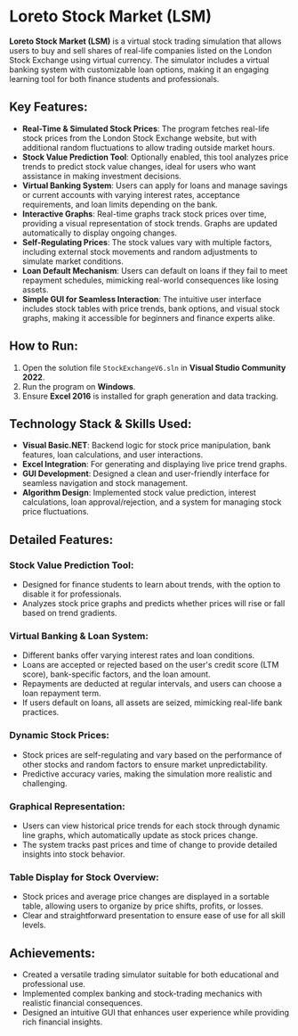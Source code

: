 # Loreto Stock Market (LSM)

**Loreto Stock Market (LSM)** is a virtual stock trading simulation that allows users to buy and sell shares of real-life companies listed on the London Stock Exchange using virtual currency. The simulator includes a virtual banking system with customizable loan options, making it an engaging learning tool for both finance students and professionals.

## Key Features:

- **Real-Time & Simulated Stock Prices**: The program fetches real-life stock prices from the London Stock Exchange website, but with additional random fluctuations to allow trading outside market hours.
- **Stock Value Prediction Tool**: Optionally enabled, this tool analyzes price trends to predict stock value changes, ideal for users who want assistance in making investment decisions.
- **Virtual Banking System**: Users can apply for loans and manage savings or current accounts with varying interest rates, acceptance requirements, and loan limits depending on the bank.
- **Interactive Graphs**: Real-time graphs track stock prices over time, providing a visual representation of stock trends. Graphs are updated automatically to display ongoing changes.
- **Self-Regulating Prices**: The stock values vary with multiple factors, including external stock movements and random adjustments to simulate market conditions.
- **Loan Default Mechanism**: Users can default on loans if they fail to meet repayment schedules, mimicking real-world consequences like losing assets.
- **Simple GUI for Seamless Interaction**: The intuitive user interface includes stock tables with price trends, bank options, and visual stock graphs, making it accessible for beginners and finance experts alike.

## How to Run:

1. Open the solution file `StockExchangeV6.sln` in **Visual Studio Community 2022**.
2. Run the program on **Windows**.
3. Ensure **Excel 2016** is installed for graph generation and data tracking.

## Technology Stack & Skills Used:

- **Visual Basic.NET**: Backend logic for stock price manipulation, bank features, loan calculations, and user interactions.
- **Excel Integration**: For generating and displaying live price trend graphs.
- **GUI Development**: Designed a clean and user-friendly interface for seamless navigation and stock management.
- **Algorithm Design**: Implemented stock value prediction, interest calculations, loan approval/rejection, and a system for managing stock price fluctuations.

## Detailed Features:

### Stock Value Prediction Tool:
- Designed for finance students to learn about trends, with the option to disable it for professionals.
- Analyzes stock price graphs and predicts whether prices will rise or fall based on trend gradients.

### Virtual Banking & Loan System:
- Different banks offer varying interest rates and loan conditions.
- Loans are accepted or rejected based on the user's credit score (LTM score), bank-specific factors, and the loan amount.
- Repayments are deducted at regular intervals, and users can choose a loan repayment term.
- If users default on loans, all assets are seized, mimicking real-life bank practices.

### Dynamic Stock Prices:
- Stock prices are self-regulating and vary based on the performance of other stocks and random factors to ensure market unpredictability.
- Predictive accuracy varies, making the simulation more realistic and challenging.

### Graphical Representation:
- Users can view historical price trends for each stock through dynamic line graphs, which automatically update as stock prices change.
- The system tracks past prices and time of change to provide detailed insights into stock behavior.

### Table Display for Stock Overview:
- Stock prices and average price changes are displayed in a sortable table, allowing users to organize by price shifts, profits, or losses.
- Clear and straightforward presentation to ensure ease of use for all skill levels.

## Achievements:

- Created a versatile trading simulator suitable for both educational and professional use.
- Implemented complex banking and stock-trading mechanics with realistic financial consequences.
- Designed an intuitive GUI that enhances user experience while providing rich financial insights.
